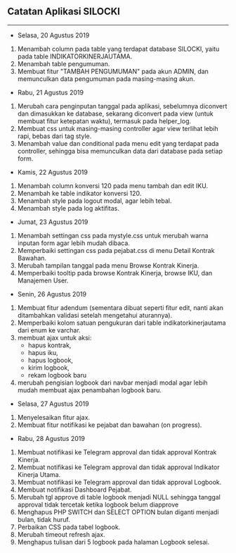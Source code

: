 ## Catatan Aplikasi SILOCKI
---
- Selasa, 20 Agustus 2019
1. Menambah column pada table yang terdapat database SILOCKI, yaitu pada table INDIKATORKINERJAUTAMA.
2. Menambah table pengumuman.
3. Membuat fitur "TAMBAH PENGUMUMAN" pada akun ADMIN, dan memunculkan data pengumuman pada masing-masing akun.
   
- Rabu, 21 Agustus 2019
1. Merubah cara penginputan tanggal pada aplikasi, sebelumnya diconvert dan dimasukkan ke database, sekarang diconvert pada view (untuk membuat fitur ketepatan waktu), termasuk pada helper_log.
2. Membuat css untuk masing-masing controller agar view terlihat lebih rapi, bebas dari tag style.
3. Menambah value dan conditional pada menu edit yang terdapat pada controller, sehingga bisa memunculkan data dari database pada setiap form.

- Kamis, 22 Agustus 2019
1. Menambah column konversi 120 pada menu tambah dan edit IKU.
2. Menambah ke table indikator konversi 120.
3. Menambah style pada logout modal, agar lebih tebal.
4. Menambah style pada log aktifitas.

- Jumat, 23 Agustus 2019
1. Menambah settingan css pada mystyle.css untuk merubah warna inputan form agar lebih mudah dibaca.
2. Memperbaiki settingan css pada pejabat.css di menu Detail Kontrak Bawahan.
3. Merubah tampilan tanggal pada menu Browse Kontrak Kinerja.
4. Memperbaiki tooltip pada browse Kontrak Kinerja, browse IKU, dan Manajemen User. 

- Senin, 26 Agustus 2019
1. Membuat fitur adendum (sementara dibuat seperti fitur edit, nanti akan ditambahkan validasi setelah mengetahui aturannya).
2. Memperbaiki kolom satuan pengukuran dari table indikatorkinerjautama dari enum ke varchar.
3. membuat ajax untuk aksi:
   - hapus kontrak,
   - hapus iku,
   - hapus logbook,
   - kirim logbook,
   - rekam logbook baru
4. merubah pengisian logbook dari navbar menjadi modal agar lebih mudah membuat ajax penambahan logbook baru.

- Selasa, 27 Agustus 2019
1. Menyelesaikan fitur ajax.
2. Membuat fitur notifikasi ke pejabat dan bawahan (on progress).

- Rabu, 28 Agustus 2019
1. Membuat notifikasi ke Telegram approval dan tidak approval Kontrak Kinerja.
2. Membuat notifikasi ke Telegram approval dan tidak approval Indikator Kinerja Utama.
3. Membuat notifikasi ke Telegram approval dan tidak approval Logbook.
4. Membuat notifikasi Dashboard Pejabat.
5. Merubah tgl approve di table logbook menjadi NULL sehingga tanggal approval tidak tercetak ketika logbook belum diapprove
6. Menghapus PHP SWITCH dan SELECT OPTION bulan diganti menjadi bulan, tidak huruf.
7. Perbaikan CSS pada tabel logbook.
8. Merubah timeout refresh ajax.
9. Menghapus tulisan dari 5 logbook pada halaman Logbook selesai.
